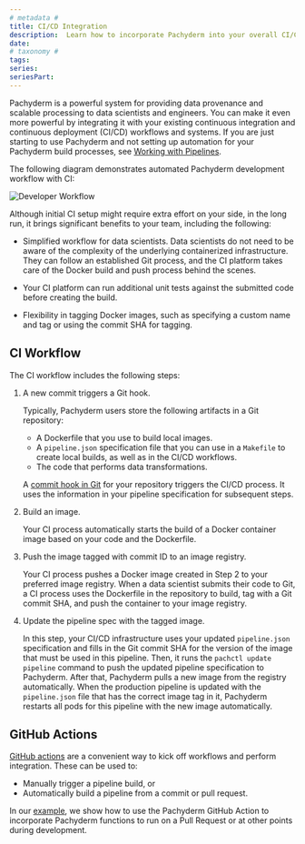 ```yaml
---
# metadata # 
title: CI/CD Integration
description:  Learn how to incorporate Pachyderm into your overall CI/CD workflows.
date: 
# taxonomy #
tags: 
series:
seriesPart:
---
```


Pachyderm is a powerful system for providing data
provenance and scalable processing to data
scientists and engineers. You can make it even
more powerful by integrating it with your existing
continuous integration and continuous deployment (CI/CD)
workflows and systems. If you are just starting to use Pachyderm
and not setting up automation for your Pachyderm build
processes, see [Working with Pipelines](working-with-pipelines.md).

The following diagram demonstrates automated Pachyderm
development workflow with CI:

![Developer Workflow](../../../assets/images/d_developer_workflow102.svg)

Although initial CI setup might require extra effort on your side,
in the long run, it brings significant benefits to your team,
including the following:

* Simplified workflow for data scientists. Data scientists do not need to be
aware of the complexity of the underlying containerized infrastructure. They
can follow an established Git process, and the CI platform takes care of the
Docker build and push process behind the scenes.

* Your CI platform can run additional unit tests against the submitted
code before creating the build.

* Flexibility in tagging Docker images, such as specifying a custom name
and tag or using the commit SHA for tagging.


## CI Workflow

The CI workflow includes the following steps:

1. A new commit triggers a Git hook.

      Typically, Pachyderm users store the following artifacts in a
      Git repository:
      
      * A Dockerfile that you use to build local images.
      * A `pipeline.json` specification file that you can use in a `Makefile` to create local builds, as well as in the CI/CD workflows.
      * The code that performs data transformations.

      A [commit hook in Git](https://git-scm.com/book/en/v2/Customizing-Git-Git-Hooks)
      for your repository triggers the CI/CD process. It uses the
      information in your pipeline specification for subsequent steps.

1. Build an image.

      Your CI process automatically starts the build of a Docker container
      image based on your code and the Dockerfile.

1. Push the image tagged with commit ID to an image registry.

      Your CI process pushes a Docker image created in Step 2 to your preferred
      image registry. When a data scientist submits their code to Git, a CI
      process uses the Dockerfile in the repository to build, tag with a Git
      commit SHA, and push the container to your image registry.

1. Update the pipeline spec with the tagged image.

      In this step, your CI/CD infrastructure uses your updated `pipeline.json`
      specification and fills in the Git commit
      SHA for the version of the image that must be used in this pipeline.
      Then, it runs the `pachctl update pipeline` command to push the
      updated pipeline specification to Pachyderm. After that,
      Pachyderm pulls a new image from the registry automatically.
      When the production pipeline is updated with the `pipeline.json`
      file that has the correct image tag in it, Pachyderm restarts all pods
      for this pipeline with the new image automatically.


## GitHub Actions
[GitHub actions](https://github.com/features/actions) are a convenient way to kick off workflows and perform integration. These can be used to:

* Manually trigger a pipeline build, or
* Automatically build a pipeline from a commit or pull request.

In our [example](https://github.com/pachyderm/pachyderm/tree/workflows/examples/workflows/github-actions), we show how to use the Pachyderm GitHub Action to incorporate Pachyderm functions to run on a Pull Request or at other points during development.


